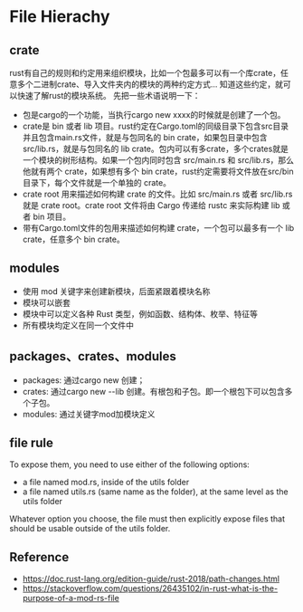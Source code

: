 # File Hierachy

## crate

rust有自己的规则和约定用来组织模块，比如一个包最多可以有一个库crate，任意多个二进制crate、导入文件夹内的模块的两种约定方式... 知道这些约定，就可以快速了解rust的模块系统。
先把一些术语说明一下：

- 包是cargo的一个功能，当执行cargo new xxxx的时候就是创建了一个包。
- crate是 bin 或者 lib 项目。rust约定在Cargo.toml的同级目录下包含src目录并且包含main.rs文件，就是与包同名的 bin crate，如果包目录中包含src/lib.rs，就是与包同名的 lib crate。包内可以有多crate，多个crates就是一个模块的树形结构。如果一个包内同时包含 src/main.rs 和 src/lib.rs，那么他就有两个 crate，如果想有多个 bin crate，rust约定需要将文件放在src/bin目录下，每个文件就是一个单独的 crate。
- crate root 用来描述如何构建 crate 的文件。比如 src/main.rs 或者 src/lib.rs 就是 crate root。crate root 文件将由 Cargo 传递给 rustc 来实际构建 lib 或者 bin 项目。
- 带有Cargo.toml文件的包用来描述如何构建 crate，一个包可以最多有一个 lib crate，任意多个 bin crate。

## modules

- 使用 mod 关键字来创建新模块，后面紧跟着模块名称
- 模块可以嵌套
- 模块中可以定义各种 Rust 类型，例如函数、结构体、枚举、特征等
- 所有模块均定义在同一个文件中

## packages、crates、modules

- packages: 通过cargo new 创建；
- crates: 通过cargo new --lib 创建。有根包和子包。即一个根包下可以包含多个子包。
- modules: 通过关键字mod加模块定义

## file rule

To expose them, you need to use either of the following options:

- a file named mod.rs, inside of the utils folder
- a file named utils.rs (same name as the folder), at the same level as the utils folder

Whatever option you choose, the file must then explicitly expose files that should be usable outside of the utils folder.

## Reference

- https://doc.rust-lang.org/edition-guide/rust-2018/path-changes.html
- https://stackoverflow.com/questions/26435102/in-rust-what-is-the-purpose-of-a-mod-rs-file
